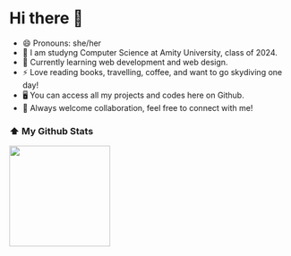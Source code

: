 # Hi there 👋



* 😄 Pronouns: she/her
* :book: I am studyng Computer Science at Amity University, class of 2024.
* 🌱 Currently learning web development and web design.
* ⚡ Love reading books, travelling, coffee, and want to go skydiving one day!
* 🖥 You can access all my projects and codes here on Github.
* 💬 Always welcome collaboration, feel free to connect with me!



### ⬆ My Github Stats
<img height="180em" src="https://github-readme-stats.vercel.app/api?username=ipshagupta&theme=vision-friendly-dark&show_icons=true&hide_border=true&&count_private=true&include_all_commits=true" />


